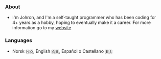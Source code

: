 ### About
- I'm Johron, and I'm a self-taught programmer who has been coding for 4+ years as a hobby, hoping to eventually make it a career. For more information go to my [website](https://johron.one)

### Languages
- Norsk 🇳🇴, English 🇬🇧, Español o Castellano  🇪🇸
